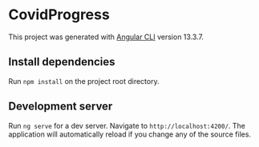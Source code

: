 # CovidProgress

This project was generated with [Angular CLI](https://github.com/angular/angular-cli) version 13.3.7.

## Install dependencies
Run `npm install` on the project root directory.

## Development server

Run `ng serve` for a dev server. Navigate to `http://localhost:4200/`. The application will automatically reload if you change any of the source files.
